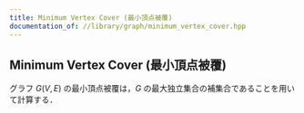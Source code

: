 ```yaml
---
title: Minimum Vertex Cover (最小頂点被覆)
documentation_of: //library/graph/minimum_vertex_cover.hpp
---
```

## Minimum Vertex Cover (最小頂点被覆)

グラフ $G(V,E)$ の最小頂点被覆は，$G$ の最大独立集合の補集合であることを用いて計算する．
